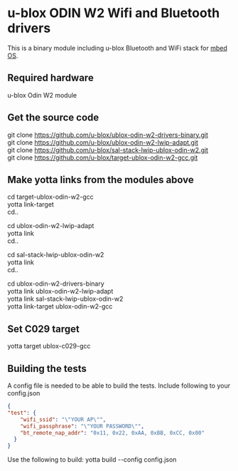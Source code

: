 # u-blox ODIN W2 Wifi and Bluetooth drivers 

This is a binary module including u-blox Bluetooth and WiFi stack for [mbed OS](https://mbed/com).

## Required hardware

u-blox Odin W2 module

## Get the source code
git clone https://github.com/u-blox/ublox-odin-w2-drivers-binary.git  
git clone https://github.com/u-blox/ublox-odin-w2-lwip-adapt.git  
git clone https://github.com/u-blox/sal-stack-lwip-ublox-odin-w2.git  
git clone https://github.com/u-blox/target-ublox-odin-w2-gcc.git

## Make yotta links from the modules above  
cd target-ublox-odin-w2-gcc  
yotta link-target  
cd..  

cd ublox-odin-w2-lwip-adapt  
yotta link  
cd..  

cd sal-stack-lwip-ublox-odin-w2  
yotta link  
cd..  

cd ublox-odin-w2-drivers-binary  
yotta link ublox-odin-w2-lwip-adapt  
yotta link sal-stack-lwip-ublox-odin-w2  
yotta link-target ublox-odin-w2-gcc  

## Set C029 target  
yotta target ublox-c029-gcc

## Building the tests
A config file is needed to be able to build the tests.
Include following to your config.json
```json
{
"test": {
    "wifi_ssid": "\"YOUR AP\"",
    "wifi_passphrase": "\"YOUR PASSWORD\"",
    "bt_remote_nap_addr": "0x11, 0x22, 0xAA, 0xBB, 0xCC, 0x00"
  }
}
```
Use the following to build: yotta build --config config.json

